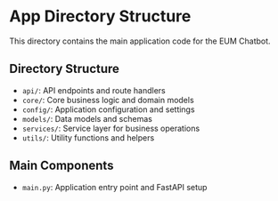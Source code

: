 # App Directory Structure

This directory contains the main application code for the EUM Chatbot.

## Directory Structure

- `api/`: API endpoints and route handlers
- `core/`: Core business logic and domain models
- `config/`: Application configuration and settings
- `models/`: Data models and schemas
- `services/`: Service layer for business operations
- `utils/`: Utility functions and helpers

## Main Components

- `main.py`: Application entry point and FastAPI setup 